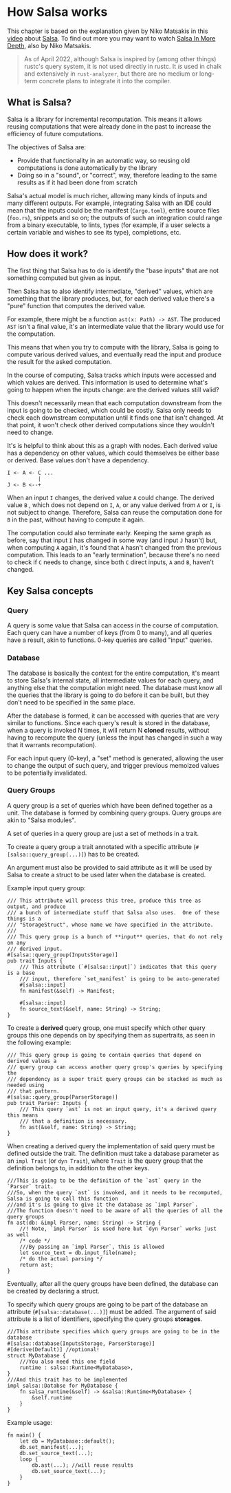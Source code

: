 # How Salsa works

<!-- toc -->

This chapter is based on the explanation given by Niko Matsakis in this
[video](https://www.youtube.com/watch?v=_muY4HjSqVw) about
[Salsa](https://github.com/salsa-rs/salsa). To find out more you may
want to watch [Salsa In More
Depth](https://www.youtube.com/watch?v=i_IhACacPRY), also by Niko
Matsakis.

> As of <!-- date: 2022-04 --> April 2022, although Salsa is inspired by
> (among other things) rustc's query system, it is not used directly in rustc.
> It _is_ used in chalk and extensively in `rust-analyzer`, but there are no
> medium or long-term concrete plans to integrate it into the compiler.

## What is Salsa?

Salsa is a library for incremental recomputation. This means it allows reusing
computations that were already done in the past to increase the efficiency
of future computations.

The objectives of Salsa are:
 * Provide that functionality in an automatic way, so reusing old computations
   is done automatically by the library
 * Doing so in a "sound", or "correct", way, therefore leading to the same
   results as if it had been done from scratch

Salsa's actual model is much richer, allowing many kinds of inputs and many
different outputs.
For example, integrating Salsa with an IDE could mean that the inputs could be
the manifest (`Cargo.toml`), entire source files (`foo.rs`), snippets and so
on; the outputs of such an integration could range from a binary executable, to
lints, types (for example, if a user selects a certain variable and wishes to
see its type), completions, etc.

## How does it work?

The first thing that Salsa has to do is identify the "base inputs" that
are not something computed but given as input.

Then Salsa has to also identify intermediate, "derived" values, which are
something that the library produces, but, for each derived value there's a
"pure" function that computes the derived value.

For example, there might be a function `ast(x: Path) -> AST`. The produced
`AST` isn't a final value, it's an intermediate value that the library would
use for the computation.

This means that when you try to compute with the library, Salsa is going to
compute various derived values, and eventually read the input and produce the
result for the asked computation.

In the course of computing, Salsa tracks which inputs were accessed and which
values are derived. This information is used to determine what's going to
happen when the inputs change: are the derived values still valid?

This doesn't necessarily mean that each computation downstream from the input
is going to be checked, which could be costly. Salsa only needs to check each
downstream computation until it finds one that isn't changed. At that point, it
won't check other derived computations since they wouldn't need to change.

It's is helpful to think about this as a graph with nodes. Each derived value
has a dependency on other values, which could themselves be either base or
derived. Base values don't have a dependency.

```ignore
I <- A <- C ...
          |
J <- B <--+
```

When an input `I` changes, the derived value `A` could change. The derived
value `B` , which does not depend on `I`, `A`, or any value derived from `A` or
`I`, is not subject to change.  Therefore, Salsa can reuse the computation done
for `B` in the past, without having to compute it again.

The computation could also terminate early. Keeping the same graph as before,
say that input `I` has changed in some way (and input `J` hasn't) but, when
computing `A` again, it's found that `A` hasn't changed from the previous
computation. This leads to an "early termination", because there's no need to
check if `C` needs to change, since both `C` direct inputs, `A` and `B`,
haven't changed.

## Key Salsa concepts

### Query

A query is some value that Salsa can access in the course of computation.  Each
query can have a number of keys (from 0 to many), and all queries have a
result, akin to functions.  0-key queries are called "input" queries.

### Database

The database is basically the context for the entire computation, it's meant to
store Salsa's internal state, all intermediate values for each query, and
anything else that the computation might need.  The database must know all the
queries that the library is going to do before it can be built, but they don't
need to be specified in the same place.

After the database is formed, it can be accessed with queries that are very
similar to functions.  Since each query's result is stored in the database,
when a query is invoked N times, it will return N **cloned** results, without
having to recompute the query (unless the input has changed in such a way that
it warrants recomputation).

For each input query (0-key), a "set" method is generated, allowing the user to
change the output of such query, and trigger previous memoized values to be
potentially invalidated.

### Query Groups

A query group is a set of queries which have been defined together as a unit.
The database is formed by combining query groups. Query groups are akin to
"Salsa modules".

A set of queries in a query group are just a set of methods in a trait.

To create a query group a trait annotated with a specific attribute
(`#[salsa::query_group(...)]`) has to be created.

An argument must also be provided to said attribute as it will be used by Salsa
to create a struct to be used later when the database is created.

Example input query group:

```rust,ignore
/// This attribute will process this tree, produce this tree as output, and produce
/// a bunch of intermediate stuff that Salsa also uses.  One of these things is a
/// "StorageStruct", whose name we have specified in the attribute.
///
/// This query group is a bunch of **input** queries, that do not rely on any
/// derived input.
#[salsa::query_group(InputsStorage)]
pub trait Inputs {
    /// This attribute (`#[salsa::input]`) indicates that this query is a base
    /// input, therefore `set_manifest` is going to be auto-generated
    #[salsa::input]
    fn manifest(&self) -> Manifest;

    #[salsa::input]
    fn source_text(&self, name: String) -> String;
}
```

To create a **derived** query group, one must specify which other query groups
this one depends on by specifying them as supertraits, as seen in the following
example:

```rust,ignore
/// This query group is going to contain queries that depend on derived values a
/// query group can access another query group's queries by specifying the
/// dependency as a super trait query groups can be stacked as much as needed using
/// that pattern.
#[salsa::query_group(ParserStorage)]
pub trait Parser: Inputs {
    /// This query `ast` is not an input query, it's a derived query this means
    /// that a definition is necessary.
    fn ast(&self, name: String) -> String;
}
```

When creating a derived query the implementation of said query must be defined
outside the trait.  The definition must take a database parameter as an `impl
Trait` (or `dyn Trait`), where `Trait` is the query group that the definition
belongs to, in addition to the other keys.

```rust,ignore
///This is going to be the definition of the `ast` query in the `Parser` trait.
///So, when the query `ast` is invoked, and it needs to be recomputed, Salsa is going to call this function
///and it's is going to give it the database as `impl Parser`.
///The function doesn't need to be aware of all the queries of all the query groups
fn ast(db: &impl Parser, name: String) -> String {
    //! Note, `impl Parser` is used here but `dyn Parser` works just as well
    /* code */
    ///By passing an `impl Parser`, this is allowed
    let source_text = db.input_file(name);
    /* do the actual parsing */
    return ast;
}
```

Eventually, after all the query groups have been defined, the database can be
created by declaring a struct.

To specify which query groups are going to be part of the database an attribute
(`#[salsa::database(...)]`) must be added. The argument of said attribute is a
list of identifiers, specifying the query groups **storages**.

```rust,ignore
///This attribute specifies which query groups are going to be in the database
#[salsa::database(InputsStorage, ParserStorage)]
#[derive(Default)] //optional!
struct MyDatabase {
    ///You also need this one field
    runtime : salsa::Runtime<MyDatabase>,
}
///And this trait has to be implemented
impl salsa::Databse for MyDatabase {
    fn salsa_runtime(&self) -> &salsa::Runtime<MyDatabase> {
        &self.runtime
    }
}
```

Example usage:

```rust,ignore
fn main() {
    let db = MyDatabase::default();
    db.set_manifest(...);
    db.set_source_text(...);
    loop {
        db.ast(...); //will reuse results
        db.set_source_text(...);
    }
}
```
